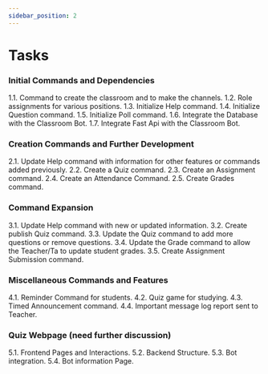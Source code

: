 ```yaml
---
sidebar_position: 2
---
```


# Tasks

### Initial Commands and Dependencies

1.1. Command to create the classroom and to make the channels.
1.2. Role assignments for various positions.
1.3. Initialize Help command.
1.4. Initialize Question command.
1.5. Initialize Poll command.
1.6. Integrate the Database with the Classroom Bot.
1.7. Integrate Fast Api with the Classroom Bot.


### Creation Commands and Further Development

2.1. Update Help command with information for other features or commands added previously. 
2.2. Create a Quiz command.
2.3. Create an Assignment command.
2.4. Create an Attendance Command.
2.5. Create Grades command.


### Command Expansion

3.1. Update Help command with new or updated information.
3.2. Create publish Quiz command.
3.3. Update the Quiz command to add more questions or remove questions.
3.4. Update the Grade command to allow the Teacher/Ta to update student grades.
3.5. Create Assignment Submission command.


### Miscellaneous Commands and Features

4.1. Reminder Command for students.
4.2. Quiz game for studying.
4.3. Timed Announcement command.
4.4. Important message log report sent to Teacher.


### Quiz Webpage (need further discussion)

5.1. Frontend Pages and Interactions.
5.2. Backend Structure.
5.3. Bot integration.
5.4. Bot information Page.
